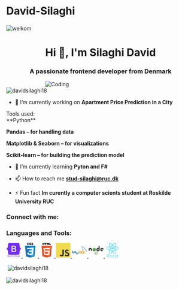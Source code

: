 # David-Silaghi
<img align="center" alt="welkom" width="1000" height="250"
src="https://www.jackson.stark.k12.oh.us/cms/lib/OH02206107/Centricity/Domain/595/blobid2.gif">
<h1 align="center">Hi 👋, I'm Silaghi David</h1>
<h3 align="center">A passionate frontend developer from Denmark</h3>
<img align="right" alt="Coding" width="400" src="https://mir-s3-cdn-cf.behance.net/project_modules/max_1200/06f21a161921919.63cd7887d0a70.gif">



<p align="left"> <img src="https://komarev.com/ghpvc/?username=davidsilaghi18&label=Profile%20views&color=0e75b6&style=flat" alt="davidsilaghi18" /> </p>

- 🔭 I’m currently working on **Apartment Price Prediction in a City**
  
<p>Tools used:<br>
**Python**</p>

**Pandas – for handling data**

**Matplotlib & Seaborn – for visualizations**

**Scikit-learn – for building the prediction model**

- 🌱 I’m currently learning **Pyton and F#**

- 📫 How to reach me **stud-silaghi@ruc.dk**

- ⚡ Fun fact **Im curently a computer scients student at Roskilde University RUC**

<h3 align="left">Connect with me:</h3>
<p align="left">
</p>

<h3 align="left">Languages and Tools:</h3>
<p align="left"> <a href="https://getbootstrap.com" target="_blank" rel="noreferrer"> <img src="https://raw.githubusercontent.com/devicons/devicon/master/icons/bootstrap/bootstrap-plain-wordmark.svg" alt="bootstrap" width="40" height="40"/> </a> <a href="https://www.w3schools.com/css/" target="_blank" rel="noreferrer"> <img src="https://raw.githubusercontent.com/devicons/devicon/master/icons/css3/css3-original-wordmark.svg" alt="css3" width="40" height="40"/> </a> <a href="https://www.w3.org/html/" target="_blank" rel="noreferrer"> <img src="https://raw.githubusercontent.com/devicons/devicon/master/icons/html5/html5-original-wordmark.svg" alt="html5" width="40" height="40"/> </a> <a href="https://developer.mozilla.org/en-US/docs/Web/JavaScript" target="_blank" rel="noreferrer"> <img src="https://raw.githubusercontent.com/devicons/devicon/master/icons/javascript/javascript-original.svg" alt="javascript" width="40" height="40"/> </a> <a href="https://www.mysql.com/" target="_blank" rel="noreferrer"> <img src="https://raw.githubusercontent.com/devicons/devicon/master/icons/mysql/mysql-original-wordmark.svg" alt="mysql" width="40" height="40"/> </a> <a href="https://nodejs.org" target="_blank" rel="noreferrer"> <img src="https://raw.githubusercontent.com/devicons/devicon/master/icons/nodejs/nodejs-original-wordmark.svg" alt="nodejs" width="40" height="40"/> </a> <a href="https://reactjs.org/" target="_blank" rel="noreferrer"> <img src="https://raw.githubusercontent.com/devicons/devicon/master/icons/react/react-original-wordmark.svg" alt="react" width="40" height="40"/> </a> </p>



<p>&nbsp;<img align="center" src="https://github-readme-stats.vercel.app/api?username=davidsilaghi18&show_icons=true&locale=en" alt="davidsilaghi18" />

<img align="center" src="https://github-readme-streak-stats.herokuapp.com/?user=davidsilaghi18&" alt="davidsilaghi18" /> </p>

